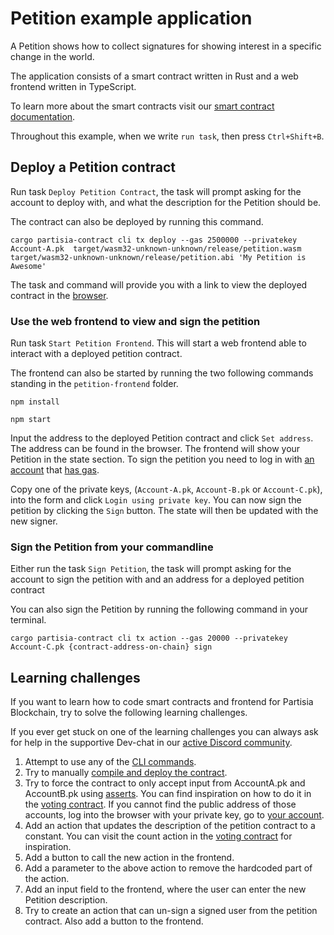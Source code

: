 # Petition example application

A Petition shows how to collect signatures for showing interest in
a specific change in the world.

The
application consists of a smart contract written in Rust and a web frontend written in TypeScript.

To learn more about the smart contracts visit
our [smart contract documentation](https://partisiablockchain.gitlab.io/documentation/smart-contracts/introduction-to-smart-contracts.html).

Throughout this example, when we write `run task`, then press `Ctrl+Shift+B`.

## Deploy a Petition contract

Run task `Deploy Petition Contract`, the task will prompt asking for the account to deploy with,
and what the description for the Petition should be.

The contract can also be deployed by running this command.

```shell
cargo partisia-contract cli tx deploy --gas 2500000 --privatekey Account-A.pk  target/wasm32-unknown-unknown/release/petition.wasm target/wasm32-unknown-unknown/release/petition.abi 'My Petition is Awesome'
```

The task and command will provide you with a link to view the deployed contract in
the [browser](https://browser.testnet.partisiablockchain.com).

### Use the web frontend to view and sign the petition

Run task `Start Petition Frontend`.
This will start a web frontend able to interact with a deployed petition contract.

The frontend can also be started by running the two following commands standing in
the `petition-frontend` folder.

```shell
npm install
```

```shell
npm start
```

Input the address to the deployed Petition contract and click `Set address`. The address can be
found in the browser.
The frontend will show your Petition in the state section.
To sign the petition you need to log in
with [an account](https://partisiablockchain.gitlab.io/documentation/pbc-fundamentals/create-an-account.html)
that [has gas](https://partisiablockchain.gitlab.io/documentation/smart-contracts/gas/how-to-get-testnet-gas.html).

Copy one of the private keys, (`Account-A.pk`, `Account-B.pk` or `Account-C.pk`),
into the form and click `Login using private key`. You can now sign the petition by clicking
the `Sign` button. The state will then be updated with the new signer.

### Sign the Petition from your commandline

Either run the task `Sign Petition`, the task will prompt asking for the account to sign the
petition
with and an address for a deployed petition contract

You can also sign the Petition by running the following command in your terminal.

```shell
cargo partisia-contract cli tx action --gas 20000 --privatekey Account-C.pk {contract-address-on-chain} sign
```

## Learning challenges

If you want to learn how to code smart contracts and frontend for Partisia Blockchain, try to solve
the following learning challenges.

If you ever get stuck on one of the learning challenges you can always ask for help in the
supportive
Dev-chat in
our [active Discord community](https://partisiablockchain.gitlab.io/documentation/get-support-from-pbc-community.html).

1. Attempt to use any of
   the [CLI commands](https://partisiablockchain.gitlab.io/documentation/smart-contracts/smart-contract-tools-overview.html#command-line-tools).
2. Try to
   manually [compile and deploy the contract](https://partisiablockchain.gitlab.io/documentation/smart-contracts/compile-and-deploy-contracts.html).
3. Try to force the contract to only accept input from AccountA.pk and AccountB.pk
   using [asserts](https://doc.rust-lang.org/std/macro.assert.html). You can find inspiration on how
   to do it in
   the [voting contract](https://gitlab.com/partisiablockchain/language/example-contracts/-/blob/main/voting/src/lib.rs?ref_type=heads).
   If you cannot find the public address of those accounts, log into the browser with your
   private key, go to [your account](https://browser.testnet.partisiablockchain.com/account).
4. Add an action that updates the description of the petition contract to a constant.
   You can visit the count action in
   the [voting contract](https://gitlab.com/partisiablockchain/language/example-contracts/-/blob/main/voting/src/lib.rs?ref_type=heads#L116)
   for inspiration.
5. Add a button to call the new action in the frontend.
6. Add a parameter to the above action to remove the hardcoded part of the action.
7. Add an input field to the frontend, where the user can enter the new Petition description.
8. Try to create an action that can un-sign a signed user from the petition contract. Also add a
   button to the frontend.